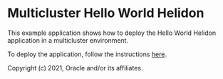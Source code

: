 # Multicluster Hello World Helidon

This example application shows how to deploy the Hello World Helidon application in a multicluster environment.

To deploy the application, follow the instructions [here](https://verrazzano.io/docs/examples/multicluster/hello-helidon/).


Copyright (c) 2021, Oracle and/or its affiliates.

